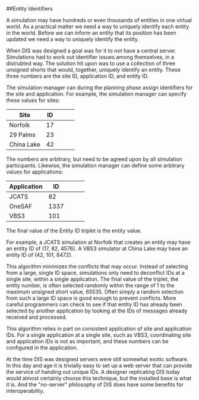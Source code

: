 ##Entity Identifiers

A simulation may have hundreds or even thousands of entities in one virtual world. As a practical matter we need a way to uniquely identify each entity in the world. Before we can inform an entity that its position has been updated we need a way to uniquely identify the entity.

When DIS was designed a goal was for it to not have a central server. Simulations had to work out identifier issues among themselves, in a distrubted way. The solution hit upon was to use a collection of three unsigned shorts that would, together, uniquely identify an entity. These three numbers are the site ID, application ID, and entity ID. 

The simulation manager can during the planning phase assign identifiers for the site and application. For example, the simulation manager can specify these values for sites:

| Site       | ID |   |   |   |
|------------|----|---|---|---|
| Norfolk    | 17 |   |   |   |
| 29 Palms   | 23 |   |   |   |
| China Lake | 42 |   |   |   |

The numbers are arbitrary, but need to be agreed upon by all simulation participants. 
Likewise, the simulation manager can define some arbitrary values for applications:

| Application | ID   |   |   |   |
|-------------|------|---|---|---|
| JCATS       | 82   |   |   |   |
| OneSAF      | 1337 |   |   |   |
| VBS3        | 101  |   |   |   |

The final value of the Entity ID triplet is the entity value.

For example, a JCATS simulation at Norfolk that creates an entity may have an entity ID of (17, 82, 4576). A VBS3 simulator at China Lake may have an entity ID of (42, 101, 8472). 

This algorithm minimizes the conflicts that may occur. Instead of selecting from a large, single ID space, simulations only need to deconflict IDs at a single site, within a single application. The final value of the triplet, the entity number, is often selected randomly within the range of 1 to the maximum unsigned short value, 65535. Often simply a random selection from such a large ID space is good enough to prevent conflicts. More careful programmers can check to see if that entity ID has already been selected by another application by looking at the IDs of messages already received and processed.

This algorithm relies in part on consistent application of site and application IDs. For a single application at a single site, such as VBS3, coordinating site and application IDs is not as important, and these numbers can be configured in the application. 

At the time DIS was designed servers were still somewhat exotic software. In this day and age it is trivially easy to set up a web server that can provide the service of handing out unique IDs. A designer replicating DIS today would almost certainly choose this technique, but the installed base is what it is. And the "no-server" philosophy of DIS does have some benefits for interoperability.